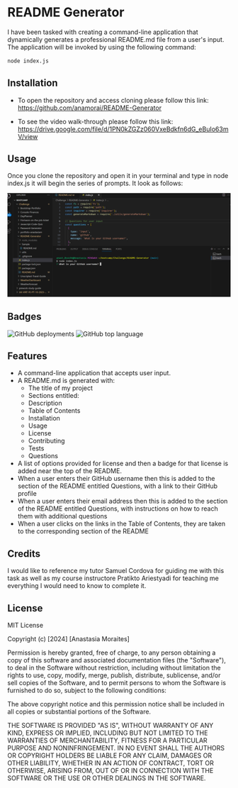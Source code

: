 # README Generator

I have been tasked with creating a command-line application that dynamically generates a professional README.md file from a user's input. The application will be invoked by using the following command:

```bash
node index.js
```

## Installation

- To open the repository and access cloning please follow this link: https://github.com/anamorai/README-Generator

- To see the video walk-through please follow this link: https://drive.google.com/file/d/1PN0kZGZz060VxeBdkfn6dG_eBuIo63mV/view

## Usage 

Once you clone the repository and open it in your terminal and type in node index.js it will begin the series of prompts. It look as follows:

![This is the first thing you will see after opening the website](assets/images/demo.png)


## Badges

![GitHub deployments](https://img.shields.io/github/deployments/anamorai/README-Generator/github-pages)
![GitHub top language](https://img.shields.io/github/languages/top/anamorai/README-Generator)


## Features

* A command-line application that accepts user input.
* A README.md is generated with:
  * The title of my project 
  * Sections entitled:
  * Description 
  * Table of Contents 
  * Installation 
  * Usage 
  * License 
  * Contributing 
  * Tests 
  * Questions
* A list of options provided for license and then a badge for that license is added near the top of the README.
* When a user enters their GitHub username then this is added to the section of the README entitled Questions, with a link to their GitHub profile
* When a user enters their email address then this is added to the section of the README entitled Questions, with instructions on how to reach them with additional questions
* When a user clicks on the links in the Table of Contents, they are taken to the corresponding section of the README

## Credits

I would like to reference my tutor Samuel Cordova for guiding me with this task as well as my course instructore Pratikto Ariestyadi for teaching me everything I would need to know to complete it.

## License

MIT License

Copyright (c) [2024] [Anastasia Moraites]

Permission is hereby granted, free of charge, to any person obtaining a copy
of this software and associated documentation files (the "Software"), to deal
in the Software without restriction, including without limitation the rights
to use, copy, modify, merge, publish, distribute, sublicense, and/or sell
copies of the Software, and to permit persons to whom the Software is
furnished to do so, subject to the following conditions:

The above copyright notice and this permission notice shall be included in all
copies or substantial portions of the Software.

THE SOFTWARE IS PROVIDED "AS IS", WITHOUT WARRANTY OF ANY KIND, EXPRESS OR
IMPLIED, INCLUDING BUT NOT LIMITED TO THE WARRANTIES OF MERCHANTABILITY,
FITNESS FOR A PARTICULAR PURPOSE AND NONINFRINGEMENT. IN NO EVENT SHALL THE
AUTHORS OR COPYRIGHT HOLDERS BE LIABLE FOR ANY CLAIM, DAMAGES OR OTHER
LIABILITY, WHETHER IN AN ACTION OF CONTRACT, TORT OR OTHERWISE, ARISING FROM,
OUT OF OR IN CONNECTION WITH THE SOFTWARE OR THE USE OR OTHER DEALINGS IN THE
SOFTWARE.

